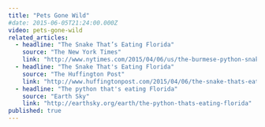 ```yaml
---
title: "Pets Gone Wild"
#date: 2015-06-05T21:24:00.000Z
video: pets-gone-wild
related_articles:
  - headline: "The Snake That’s Eating Florida"
    source: "The New York Times"
    link: "http://www.nytimes.com/2015/04/06/us/the-burmese-python-snake-thats-eating-florida.html"
  - headline: "The Snake That's Eating Florida"
    source: "The Huffington Post"
    link: "http://www.huffingtonpost.com/2015/04/06/the-snake-thats-eating-fl_n_7010062.html?utm_hp_ref=green&ir=Green"
  - headline: "The python that's eating Florida"
    source: "Earth Sky"
    link: "http://earthsky.org/earth/the-python-thats-eating-florida"
published: true
---
```



